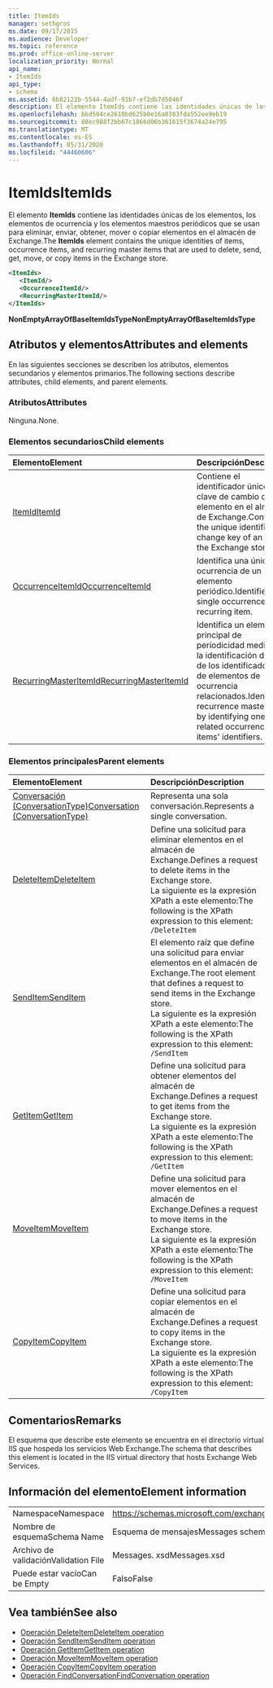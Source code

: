 ```yaml
---
title: ItemIds
manager: sethgros
ms.date: 09/17/2015
ms.audience: Developer
ms.topic: reference
ms.prod: office-online-server
localization_priority: Normal
api_name:
- ItemIds
api_type:
- schema
ms.assetid: 6b82122b-5544-4adf-91b7-ef2db7d5046f
description: El elemento ItemIds contiene las identidades únicas de los elementos, los elementos de ocurrencia y los elementos maestros periódicos que se usan para eliminar, enviar, obtener, mover o copiar elementos en el almacén de Exchange.
ms.openlocfilehash: bbd594ce2610bd625b0e16a0383fda552ee9eb19
ms.sourcegitcommit: 88ec988f2bb67c1866d06b361615f3674a24e795
ms.translationtype: MT
ms.contentlocale: es-ES
ms.lasthandoff: 05/31/2020
ms.locfileid: "44460606"
---
```

# <a name="itemids"></a><span data-ttu-id="d5f9f-103">ItemIds</span><span class="sxs-lookup"><span data-stu-id="d5f9f-103">ItemIds</span></span>
  
<span data-ttu-id="d5f9f-104">El elemento **ItemIds** contiene las identidades únicas de los elementos, los elementos de ocurrencia y los elementos maestros periódicos que se usan para eliminar, enviar, obtener, mover o copiar elementos en el almacén de Exchange.</span><span class="sxs-lookup"><span data-stu-id="d5f9f-104">The **ItemIds** element contains the unique identities of items, occurrence items, and recurring master items that are used to delete, send, get, move, or copy items in the Exchange store.</span></span>
  
```xml
<ItemIds>
   <ItemId/>
   <OccurrenceItemId/>
   <RecurringMasterItemId/>
</ItemIds>
```

<span data-ttu-id="d5f9f-105">**NonEmptyArrayOfBaseItemIdsType**</span><span class="sxs-lookup"><span data-stu-id="d5f9f-105">**NonEmptyArrayOfBaseItemIdsType**</span></span>

## <a name="attributes-and-elements"></a><span data-ttu-id="d5f9f-106">Atributos y elementos</span><span class="sxs-lookup"><span data-stu-id="d5f9f-106">Attributes and elements</span></span>

<span data-ttu-id="d5f9f-107">En las siguientes secciones se describen los atributos, elementos secundarios y elementos primarios.</span><span class="sxs-lookup"><span data-stu-id="d5f9f-107">The following sections describe attributes, child elements, and parent elements.</span></span> 
  
### <a name="attributes"></a><span data-ttu-id="d5f9f-108">Atributos</span><span class="sxs-lookup"><span data-stu-id="d5f9f-108">Attributes</span></span>

<span data-ttu-id="d5f9f-109">Ninguna.</span><span class="sxs-lookup"><span data-stu-id="d5f9f-109">None.</span></span>
  
### <a name="child-elements"></a><span data-ttu-id="d5f9f-110">Elementos secundarios</span><span class="sxs-lookup"><span data-stu-id="d5f9f-110">Child elements</span></span>

|<span data-ttu-id="d5f9f-111">**Elemento**</span><span class="sxs-lookup"><span data-stu-id="d5f9f-111">**Element**</span></span>|<span data-ttu-id="d5f9f-112">**Descripción**</span><span class="sxs-lookup"><span data-stu-id="d5f9f-112">**Description**</span></span>|
|:-----|:-----|
|[<span data-ttu-id="d5f9f-113">ItemId</span><span class="sxs-lookup"><span data-stu-id="d5f9f-113">ItemId</span></span>](itemid.md) <br/> |<span data-ttu-id="d5f9f-114">Contiene el identificador único y la clave de cambio de un elemento en el almacén de Exchange.</span><span class="sxs-lookup"><span data-stu-id="d5f9f-114">Contains the unique identifier and change key of an item in the Exchange store.</span></span>  <br/> |
|[<span data-ttu-id="d5f9f-115">OccurrenceItemId</span><span class="sxs-lookup"><span data-stu-id="d5f9f-115">OccurrenceItemId</span></span>](occurrenceitemid.md) <br/> |<span data-ttu-id="d5f9f-116">Identifica una única ocurrencia de un elemento periódico.</span><span class="sxs-lookup"><span data-stu-id="d5f9f-116">Identifies a single occurrence of a recurring item.</span></span>  <br/> |
|[<span data-ttu-id="d5f9f-117">RecurringMasterItemId</span><span class="sxs-lookup"><span data-stu-id="d5f9f-117">RecurringMasterItemId</span></span>](recurringmasteritemid.md) <br/> |<span data-ttu-id="d5f9f-118">Identifica un elemento principal de periodicidad mediante la identificación de uno de los identificadores de elementos de ocurrencia relacionados.</span><span class="sxs-lookup"><span data-stu-id="d5f9f-118">Identifies a recurrence master item by identifying one of its related occurrence items' identifiers.</span></span>  <br/> |
   
### <a name="parent-elements"></a><span data-ttu-id="d5f9f-119">Elementos principales</span><span class="sxs-lookup"><span data-stu-id="d5f9f-119">Parent elements</span></span>

|<span data-ttu-id="d5f9f-120">**Elemento**</span><span class="sxs-lookup"><span data-stu-id="d5f9f-120">**Element**</span></span>|<span data-ttu-id="d5f9f-121">**Descripción**</span><span class="sxs-lookup"><span data-stu-id="d5f9f-121">**Description**</span></span>|
|:-----|:-----|
|[<span data-ttu-id="d5f9f-122">Conversación (ConversationType)</span><span class="sxs-lookup"><span data-stu-id="d5f9f-122">Conversation (ConversationType)</span></span>](conversation-conversationtype.md) <br/> |<span data-ttu-id="d5f9f-123">Representa una sola conversación.</span><span class="sxs-lookup"><span data-stu-id="d5f9f-123">Represents a single conversation.</span></span>  <br/> |
|[<span data-ttu-id="d5f9f-124">DeleteItem</span><span class="sxs-lookup"><span data-stu-id="d5f9f-124">DeleteItem</span></span>](deleteitem.md) <br/> |<span data-ttu-id="d5f9f-125">Define una solicitud para eliminar elementos en el almacén de Exchange.</span><span class="sxs-lookup"><span data-stu-id="d5f9f-125">Defines a request to delete items in the Exchange store.</span></span>  <br/> <span data-ttu-id="d5f9f-126">La siguiente es la expresión XPath a este elemento:</span><span class="sxs-lookup"><span data-stu-id="d5f9f-126">The following is the XPath expression to this element:</span></span>  <br/>  `/DeleteItem` <br/> |
|[<span data-ttu-id="d5f9f-127">SendItem</span><span class="sxs-lookup"><span data-stu-id="d5f9f-127">SendItem</span></span>](senditem.md) <br/> |<span data-ttu-id="d5f9f-128">El elemento raíz que define una solicitud para enviar elementos en el almacén de Exchange.</span><span class="sxs-lookup"><span data-stu-id="d5f9f-128">The root element that defines a request to send items in the Exchange store.</span></span>  <br/> <span data-ttu-id="d5f9f-129">La siguiente es la expresión XPath a este elemento:</span><span class="sxs-lookup"><span data-stu-id="d5f9f-129">The following is the XPath expression to this element:</span></span>  <br/>  `/SendItem` <br/> |
|[<span data-ttu-id="d5f9f-130">GetItem</span><span class="sxs-lookup"><span data-stu-id="d5f9f-130">GetItem</span></span>](getitem.md) <br/> |<span data-ttu-id="d5f9f-131">Define una solicitud para obtener elementos del almacén de Exchange.</span><span class="sxs-lookup"><span data-stu-id="d5f9f-131">Defines a request to get items from the Exchange store.</span></span>  <br/> <span data-ttu-id="d5f9f-132">La siguiente es la expresión XPath a este elemento:</span><span class="sxs-lookup"><span data-stu-id="d5f9f-132">The following is the XPath expression to this element:</span></span>  <br/>  `/GetItem` <br/> |
|[<span data-ttu-id="d5f9f-133">MoveItem</span><span class="sxs-lookup"><span data-stu-id="d5f9f-133">MoveItem</span></span>](moveitem.md) <br/> |<span data-ttu-id="d5f9f-134">Define una solicitud para mover elementos en el almacén de Exchange.</span><span class="sxs-lookup"><span data-stu-id="d5f9f-134">Defines a request to move items in the Exchange store.</span></span>  <br/> <span data-ttu-id="d5f9f-135">La siguiente es la expresión XPath a este elemento:</span><span class="sxs-lookup"><span data-stu-id="d5f9f-135">The following is the XPath expression to this element:</span></span>  <br/>  `/MoveItem` <br/> |
|[<span data-ttu-id="d5f9f-136">CopyItem</span><span class="sxs-lookup"><span data-stu-id="d5f9f-136">CopyItem</span></span>](copyitem.md) <br/> |<span data-ttu-id="d5f9f-137">Define una solicitud para copiar elementos en el almacén de Exchange.</span><span class="sxs-lookup"><span data-stu-id="d5f9f-137">Defines a request to copy items in the Exchange store.</span></span>  <br/> <span data-ttu-id="d5f9f-138">La siguiente es la expresión XPath a este elemento:</span><span class="sxs-lookup"><span data-stu-id="d5f9f-138">The following is the XPath expression to this element:</span></span>  <br/>  `/CopyItem` <br/> |
   
## <a name="remarks"></a><span data-ttu-id="d5f9f-139">Comentarios</span><span class="sxs-lookup"><span data-stu-id="d5f9f-139">Remarks</span></span>

<span data-ttu-id="d5f9f-140">El esquema que describe este elemento se encuentra en el directorio virtual IIS que hospeda los servicios Web Exchange.</span><span class="sxs-lookup"><span data-stu-id="d5f9f-140">The schema that describes this element is located in the IIS virtual directory that hosts Exchange Web Services.</span></span>
  
## <a name="element-information"></a><span data-ttu-id="d5f9f-141">Información del elemento</span><span class="sxs-lookup"><span data-stu-id="d5f9f-141">Element information</span></span>

|||
|:-----|:-----|
|<span data-ttu-id="d5f9f-142">Namespace</span><span class="sxs-lookup"><span data-stu-id="d5f9f-142">Namespace</span></span>  <br/> |https://schemas.microsoft.com/exchange/services/2006/messages  <br/> |
|<span data-ttu-id="d5f9f-143">Nombre de esquema</span><span class="sxs-lookup"><span data-stu-id="d5f9f-143">Schema Name</span></span>  <br/> |<span data-ttu-id="d5f9f-144">Esquema de mensajes</span><span class="sxs-lookup"><span data-stu-id="d5f9f-144">Messages schema</span></span>  <br/> |
|<span data-ttu-id="d5f9f-145">Archivo de validación</span><span class="sxs-lookup"><span data-stu-id="d5f9f-145">Validation File</span></span>  <br/> |<span data-ttu-id="d5f9f-146">Messages. xsd</span><span class="sxs-lookup"><span data-stu-id="d5f9f-146">Messages.xsd</span></span>  <br/> |
|<span data-ttu-id="d5f9f-147">Puede estar vacío</span><span class="sxs-lookup"><span data-stu-id="d5f9f-147">Can be Empty</span></span>  <br/> |<span data-ttu-id="d5f9f-148">Falso</span><span class="sxs-lookup"><span data-stu-id="d5f9f-148">False</span></span>  <br/> |
   
## <a name="see-also"></a><span data-ttu-id="d5f9f-149">Vea también</span><span class="sxs-lookup"><span data-stu-id="d5f9f-149">See also</span></span>

- [<span data-ttu-id="d5f9f-150">Operación DeleteItem</span><span class="sxs-lookup"><span data-stu-id="d5f9f-150">DeleteItem operation</span></span>](deleteitem-operation.md)
- [<span data-ttu-id="d5f9f-151">Operación SendItem</span><span class="sxs-lookup"><span data-stu-id="d5f9f-151">SendItem operation</span></span>](senditem-operation.md) 
- [<span data-ttu-id="d5f9f-152">Operación GetItem</span><span class="sxs-lookup"><span data-stu-id="d5f9f-152">GetItem operation</span></span>](getitem-operation.md)
- [<span data-ttu-id="d5f9f-153">Operación MoveItem</span><span class="sxs-lookup"><span data-stu-id="d5f9f-153">MoveItem operation</span></span>](moveitem-operation.md)
- [<span data-ttu-id="d5f9f-154">Operación CopyItem</span><span class="sxs-lookup"><span data-stu-id="d5f9f-154">CopyItem operation</span></span>](copyitem-operation.md)
- [<span data-ttu-id="d5f9f-155">Operación FindConversation</span><span class="sxs-lookup"><span data-stu-id="d5f9f-155">FindConversation operation</span></span>](findconversation-operation.md)

